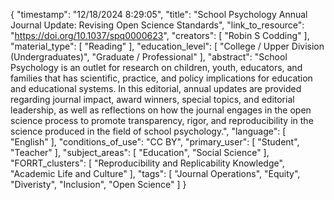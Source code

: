 {
    "timestamp": "12/18/2024 8:29:05",
    "title": "School Psychology Annual Journal Update: Revising Open Science Standards",
    "link_to_resource": "https://doi.org/10.1037/spq0000623",
    "creators": [
        "Robin S Codding"
    ],
    "material_type": [
        "Reading"
    ],
    "education_level": [
        "College / Upper Division (Undergraduates)",
        "Graduate / Professional"
    ],
    "abstract": "School Psychology is an outlet for research on children, youth, educators, and families that has scientific, practice, and policy implications for education and educational systems. In this editorial, annual updates are provided regarding journal impact, award winners, special topics, and editorial leadership, as well as reflections on how the journal engages in the open science process to promote transparency, rigor, and reproducibility in the science produced in the field of school psychology.",
    "language": [
        "English"
    ],
    "conditions_of_use": "CC BY",
    "primary_user": [
        "Student",
        "Teacher"
    ],
    "subject_areas": [
        "Education",
        "Social Science"
    ],
    "FORRT_clusters": [
        "Reproducibility and Replicability Knowledge",
        "Academic Life and Culture"
    ],
    "tags": [
        "Journal Operations",
        "Equity",
        "Diveristy",
        "Inclusion",
        "Open Science"
    ]
}